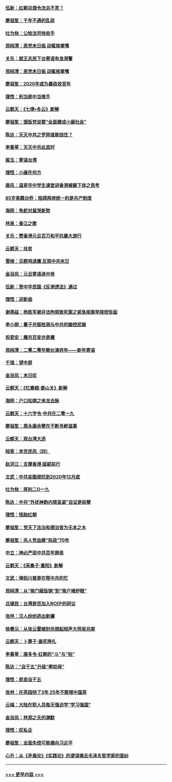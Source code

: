 #### [伍新：红朝总理令怎总不灵？](../pages/nsc993/n11770813.md?t=01070955) 
#### [廖祖笙：千年不遇的乱政](../pages/nsc993/n11770373.md?t=01070955) 
#### [吐为快：公检法司快收手](../pages/nsc993/n11770359.md?t=01070955) 
#### [郑纯清：恶党末日临 动辄挨掌嘴](../pages/nsc993/n11769912.md?t=01070955) 
#### [关乐：就王志民下台寄语有良港警](../pages/nsc993/n11769903.md?t=01070955) 
#### [郑纯清：恶党末日临 动辄挨掌嘴](../pages/nsc993/n11769356.md?t=01070955) 
#### [廖祖笙：2020年或为暴政收官年](../pages/nsc993/n11768216.md?t=01070955) 
#### [理悟：别当郎中当推手](../pages/nsc993/n11768243.md?t=01070955) 
#### [云鹤天：《七律▪冬云》新解](../pages/nsc993/n11768204.md?t=01070955) 
#### [廖祖笙：饿饭党说要“全面建成小康社会”](../pages/nsc993/n11767482.md?t=01070955) 
#### [陈达：天灭中共之罗网谁能挡住？](../pages/nsc993/n11767465.md?t=01070955) 
#### [李春草：天灭中共此其时](../pages/nsc993/n11767452.md?t=01070955) 
#### [振玉：寄语台湾](../pages/nsc993/n11767432.md?t=01070955) 
#### [理悟：小康在何方](../pages/nsc993/n11767394.md?t=01070955) 
#### [唐风：温哥华中学生课堂讲香港被踢下体之思考](../pages/nsc993/n11766848.md?t=01070955) 
#### [85岁美籍台侨：阻碍两岸统一的是共产制度](../pages/nsc993/n11765043.md?t=01070955) 
#### [海网：龟蛇对鼠哭新愁](../pages/nsc993/n11764895.md?t=01070955) 
#### [林泉：香江之歌](../pages/nsc993/n11764415.md?t=01070955) 
#### [关乐：赞香港元旦百万和平抗暴大游行](../pages/nsc993/n11764382.md?t=01070955) 
#### [云鹤天：扶贫](../pages/nsc993/n11764245.md?t=01070955) 
#### [雪绮：见群鸡退鹰  反观中共末日](../pages/nsc993/n11762112.md?t=01070955) 
#### [金浴凤：元旦寄语迷中帝](../pages/nsc993/n11761788.md?t=01070955) 
#### [伍新：贺中华民国《反渗透法》通过](../pages/nsc993/n11761994.md?t=01070955) 
#### [理悟：迎新曲](../pages/nsc993/n11761152.md?t=01070955) 
#### [谢燕益：杨胜军被非法拘禁致死案之紧急报案举报控告函](../pages/nsc993/n11756134.md?t=01070955) 
#### [李小刚：量子共振检测与中共的脑控武器](../pages/nsc993/n11754518.md?t=01070955) 
#### [祝君安：魔共百变亦是魔](../pages/nsc993/n11754469.md?t=01070955) 
#### [郑纯清：二零二零年散伙演弃年——新年寄语](../pages/nsc993/n11754195.md?t=01070955) 
#### [千瑞：望中原](../pages/nsc993/n11754159.md?t=01070955) 
#### [金浴凤：末日叹](../pages/nsc993/n11752359.md?t=01070955) 
#### [云鹤天：《忆秦娥‧娄山关》新解](../pages/nsc993/n11752348.md?t=01070955) 
#### [海网：户口松绑之来龙去脉](../pages/nsc993/n11752328.md?t=01070955) 
#### [云鹤天：十六字令‧中共在二零一九](../pages/nsc993/n11752305.md?t=01070955) 
#### [廖祖笙：周永康余孽在不断寻衅滋事](../pages/nsc993/n11751013.md?t=01070955) 
#### [云鹤天：观台湾大选](../pages/nsc993/n11751007.md?t=01070955) 
#### [陆客：末世民风（四）](../pages/nsc993/n11749203.md?t=01070955) 
#### [赵洪江：支撑香港 砥砺前行](../pages/nsc993/n11748482.md?t=01070955) 
#### [文武：中共妄图顽抗到2020年12月底](../pages/nsc993/n11748446.md?t=01070955) 
#### [吐为快：挥别二O一九](../pages/nsc993/n11748411.md?t=01070955) 
#### [陈达：中共“外扰神韵内禁圣诞”自证是妖孽](../pages/nsc993/n11748226.md?t=01070955) 
#### [理悟：怪胎红朝](../pages/nsc993/n11748206.md?t=01070955) 
#### [廖祖笙：党天下法治和德治皆为无本之木](../pages/nsc993/n11748135.md?t=01070955) 
#### [廖祖笙：杀人党血腥“执政”70年](../pages/nsc993/n11745144.md?t=01070955) 
#### [中立：神必严惩中共百年罪恶](../pages/nsc993/n11744970.md?t=01070955) 
#### [云鹤天：《采桑子‧重阳》新解](../pages/nsc993/n11744948.md?t=01070955) 
#### [文武：弹劾川普是在帮中共的忙](../pages/nsc993/n11744758.md?t=01070955) 
#### [郑纯清：从“挨门砸饭锅”到“挨户堵炉眼”](../pages/nsc993/n11744745.md?t=01070955) 
#### [吕锡民：台湾是否加入RCEP的研议](../pages/nsc993/n11744701.md?t=01070955) 
#### [张林：汉人纷纷逃出新疆](../pages/nsc993/n11743530.md?t=01070955) 
#### [徐曼沅：从张云雷被封杀想起相声大师吴兆南](../pages/nsc993/n11741816.md?t=01070955) 
#### [云鹤天：卜算子‧垂死挣扎](../pages/nsc993/n11739956.md?t=01070955) 
#### [李春草：唐多令‧红朝的“斗”与“拍”](../pages/nsc993/n11739830.md?t=01070955) 
#### [陈达：“自干五”升级“牵妨母”](../pages/nsc993/n11739724.md?t=01070955) 
#### [理悟：悲哀自干五](../pages/nsc993/n11739547.md?t=01070955) 
#### [张林：在茶园待了3年 25年不敢喝中国茶](../pages/nsc993/n11739240.md?t=01070955) 
#### [云端：大陆在职人员每天强迫学“学习强国”](../pages/nsc993/n11738735.md?t=01070955) 
#### [金浴凤：林郑之夫的渊默](../pages/nsc993/n11737735.md?t=01070955) 
#### [理悟：叹私企](../pages/nsc993/n11737715.md?t=01070955) 
#### [廖祖笙：全面失控可能袭向习近平](../pages/nsc993/n11737704.md?t=01070955) 
#### [心升：从《矛盾论》《实践论》的谬误揭去毛泽东哲学家的面纱](../pages/nsc993/n11736962.md?t=01070955) 

----
#### [ >>> 更早内容 <<< ](../indexes/nsc993-earlier.md)
